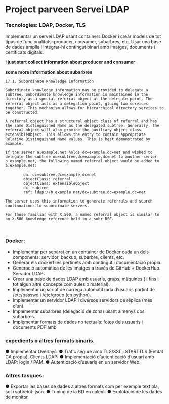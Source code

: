# Project parveen Servei LDAP


### Tecnologies: LDAP, Docker, TLS

Implementar un servei LDAP usant containers Docker i crear models de tot tipus de
funcionalitats: producer, consumer, subarbres, etc. Usar una base de dades àmplia i integrar-hi
contingut binari amb imatges, documents i certificats digitals.

**i just start collect information about producer and consumer**

**some more information about subarbres**
```
17.1. Subordinate Knowledge Information

Subordinate knowledge information may be provided to delegate a subtree. Subordinate knowledge information is maintained in the directory as a special referral object at the delegate point. The referral object acts as a delegation point, gluing two services together. This mechanism allows for hierarchical directory services to be constructed.

A referral object has a structural object class of referral and has the same Distinguished Name as the delegated subtree. Generally, the referral object will also provide the auxiliary object class extensibleObject. This allows the entry to contain appropriate Relative Distinguished Name values. This is best demonstrated by example.

If the server a.example.net holds dc=example,dc=net and wished to delegate the subtree ou=subtree,dc=example,dc=net to another server b.example.net, the following named referral object would be added to a.example.net:

        dn: dc=subtree,dc=example,dc=net
        objectClass: referral
        objectClass: extensibleObject
        dc: subtree
        ref: ldap://b.example.net/dc=subtree,dc=example,dc=net

The server uses this information to generate referrals and search continuations to subordinate servers.

For those familiar with X.500, a named referral object is similar to an X.500 knowledge reference held in a subr DSE.



```

















### Docker:

* Implementar per separat en un container de Docker cada un dels components: servidor,
backup, subarbre, clients, etc.
* Generar els dockerfiles pertinets amb contingut i documentació propia.
* Generació automàtica de les imatges a través de GitHub + DockerHub.
Servidor LDAP:
* Crear una base de dades LDAP amb usuaris, grups, màquines ( i fins i tot algun altre
concepte com aules o material).
* Implementar un script de càrrega automatitzada d’usuaris partint de /etc/passwd i
/etc/group (en python).
* Implementar un servidor LDAP i diversos servidors de rèplica (més d’un).
* Implementar subarbres (delegació de zona) usant almenys dos subarbres.
* Implementar formats de dades no textuals: fotos dels usuaris i documents PDF amb

### expedients o altres formats binaris.

● Implementar Overlays.
● Tràfic segure amb TLS/SSL i STARTTLS (Entitat CA propia).
Clients LDAP:
● Implementació d’autenticació d’usuari amb LDAP: login / PAM.
● Autenticació d’usuaris en un servidor Web.


### Altres tasques:

● Exportar les bases de dades a altres formats com per exemple text pla, sql i sobretot:
json.
● Tuning de la BD en calent.
● Explotació de les dades de monitor.

